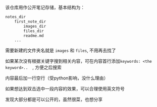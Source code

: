 该仓库用作公开笔记存储，基本结构为：  
```r
notes_dir
    first_note_dir
        images_dir
        files_dir
        readme.md
    ...
```

需要新建的文件夹名就是 `images` 和 `files`, 不用再去找了  

如果某次没有根据关键字搜到相关内容，可在内容首行添加`keywords: <the keyword>..  `, 方便之后搜索  

内容最后加一行空行（受python影响，没什么理由）  

如果想达到双击选中一段内容的效果，可以合理使用英文符号  

发现大部分都是可以公开的，虽然很菜，也想分享  
